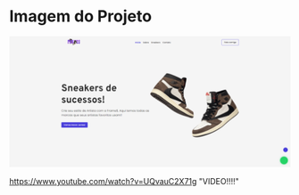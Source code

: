 # Imagem do Projeto
![imagem do projeto](./img/PHOTO.png "Inicio!!!!")

https://www.youtube.com/watch?v=UQvauC2X71g "VIDEO!!!!"
